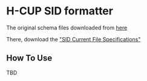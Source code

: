 # H-CUP SID formatter

The original schema files downloaded from [here](https://hcup-us.ahrq.gov/filespecs/filespecs_search.jsp)

There, download the ["SID Current File Specifications"](https://hcup-us.ahrq.gov/db/state/sidc/tools/filespecs_ip.zip)

## How To Use

TBD

